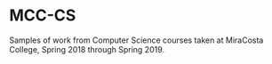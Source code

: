 # MCC-CS
Samples of work from Computer Science courses taken at MiraCosta College, Spring 2018 through Spring 2019.

